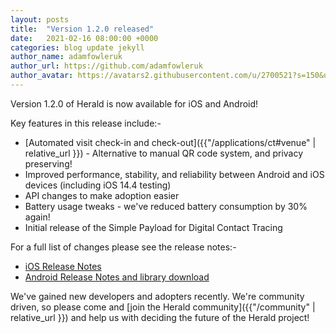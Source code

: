 ```yaml
---
layout: posts
title:  "Version 1.2.0 released"
date:   2021-02-16 08:00:00 +0000
categories: blog update jekyll
author_name: adamfowleruk
author_url: https://github.com/adamfowleruk
author_avatar: https://avatars2.githubusercontent.com/u/2700521?s=150&u=7998edeafa7e4a1bf65095b13c8a4fd49c240e84&v=4
---
```


Version 1.2.0 of Herald is now available for iOS and Android!

Key features in this release include:-
- [Automated visit check-in and check-out]({{"/applications/ct#venue" | relative_url }}) - Alternative to manual QR code system, and privacy preserving!
- Improved performance, stability, and reliability between Android and iOS devices (including iOS 14.4 testing)
- API changes to make adoption easier
- Battery usage tweaks - we've reduced battery consumption by 30% again!
- Initial release of the Simple Payload for Digital Contact Tracing

For a full list of changes please see the release notes:-
- [iOS Release Notes](https://github.com/theheraldproject/herald-for-ios/releases/tag/v1.2.0)
- [Android Release Notes and library download](https://github.com/theheraldproject/herald-for-android/releases/tag/v1.2.0)

We've gained new developers and adopters recently. We're community driven, 
so please come and [join the Herald community]({{"/community" | relative_url }}) and help us with deciding the
future of the Herald project!
